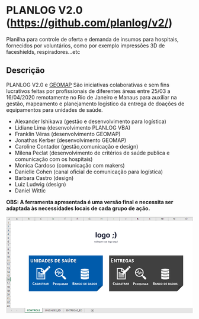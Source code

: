 # PLANLOG V2.0 (https://github.com/planlog/v2/)
Planilha para controle de oferta e demanda de insumos para hospitais, fornecidos por voluntários, como por exemplo impressões 3D de faceshields, respiradores...etc

## Descrição
PLANLOG V2.0 e [GEOMAP](https://github.com/franklinveras/GEOMAP) São iniciativas colaborativas e sem fins lucrativos feitas por profissionais de diferentes áreas entre 25/03 a 16/04/2020 remotamente no Rio de Janeiro e Manaus para auxiliar na gestão, mapeamento e planejamento logístico da entrega de doações de equipamentos para unidades de saúde.

* Alexander Ishikawa (gestão e desenvolvimento para logística)
* Lidiane Lima (desenvolvimento PLANLOG VBA)
* Franklin Véras (desenvolvimento GEOMAP)
* Jonathas Kerber (desenvolvimento GEOMAP)
* Caroline Contador (gestão,comunicação e design)
* Milena Peclat (desenvolvimento de critérios de saúde publica e comunicação com os hospitais)
* Monica Cardoso (comunicação com makers)
* Danielle Cohen (canal oficial de comunicação para logística)
* Barbara Castro (design)
* Luiz Ludwig (design)
* Daniel Wittic

**OBS: A ferramenta apresentada é uma versão final e necessita ser adaptada às necessidades locais de cada grupo de ação.**

![Ilustração de uso da ferramenta PLANLOG](/planlog.PNG)
